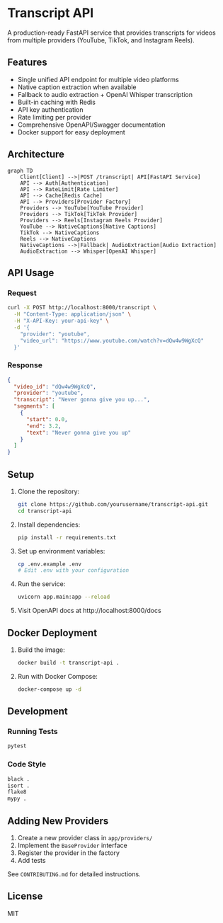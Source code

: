 # Transcript API

A production-ready FastAPI service that provides transcripts for videos from multiple providers (YouTube, TikTok, and Instagram Reels).

## Features

- Single unified API endpoint for multiple video platforms
- Native caption extraction when available
- Fallback to audio extraction + OpenAI Whisper transcription
- Built-in caching with Redis
- API key authentication
- Rate limiting per provider
- Comprehensive OpenAPI/Swagger documentation
- Docker support for easy deployment

## Architecture

```mermaid
graph TD
    Client[Client] -->|POST /transcript| API[FastAPI Service]
    API --> Auth[Authentication]
    API --> RateLimit[Rate Limiter]
    API --> Cache[Redis Cache]
    API --> Providers[Provider Factory]
    Providers --> YouTube[YouTube Provider]
    Providers --> TikTok[TikTok Provider]
    Providers --> Reels[Instagram Reels Provider]
    YouTube --> NativeCaptions[Native Captions]
    TikTok --> NativeCaptions
    Reels --> NativeCaptions
    NativeCaptions -->|Fallback| AudioExtraction[Audio Extraction]
    AudioExtraction --> Whisper[OpenAI Whisper]
```

## API Usage

### Request

```bash
curl -X POST http://localhost:8000/transcript \
  -H "Content-Type: application/json" \
  -H "X-API-Key: your-api-key" \
  -d '{
    "provider": "youtube",
    "video_url": "https://www.youtube.com/watch?v=dQw4w9WgXcQ"
  }'
```

### Response

```json
{
  "video_id": "dQw4w9WgXcQ",
  "provider": "youtube",
  "transcript": "Never gonna give you up...",
  "segments": [
    {
      "start": 0.0,
      "end": 3.2,
      "text": "Never gonna give you up"
    }
  ]
}
```

## Setup

1. Clone the repository:
   ```bash
   git clone https://github.com/yourusername/transcript-api.git
   cd transcript-api
   ```

2. Install dependencies:
   ```bash
   pip install -r requirements.txt
   ```

3. Set up environment variables:
   ```bash
   cp .env.example .env
   # Edit .env with your configuration
   ```

4. Run the service:
   ```bash
   uvicorn app.main:app --reload
   ```

5. Visit OpenAPI docs at http://localhost:8000/docs

## Docker Deployment

1. Build the image:
   ```bash
   docker build -t transcript-api .
   ```

2. Run with Docker Compose:
   ```bash
   docker-compose up -d
   ```

## Development

### Running Tests

```bash
pytest
```

### Code Style

```bash
black .
isort .
flake8
mypy .
```

## Adding New Providers

1. Create a new provider class in `app/providers/`
2. Implement the `BaseProvider` interface
3. Register the provider in the factory
4. Add tests

See `CONTRIBUTING.md` for detailed instructions.

## License

MIT 